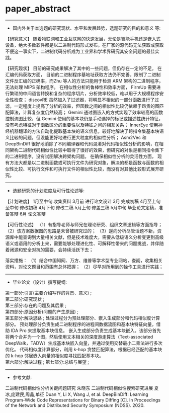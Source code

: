# paper_abstract
-----------
* 国内外关于本选题的研究现状、水平和发展趋势，选题研究的目的和意义 等:

【研究意义】
随着物联网和工业互联网的快速发展，无论是智能手机还是嵌入式设备，绝大多数软件都是以二进制代码形式发布。在厂家的源代码无法获取或获取不便这一事实下，二进制代码分析成为工业界和学术界研究其安全问题的最佳实践。

【研究现状】
目前的研究成果解决了其中的一些问题，但仍存在一定的不足。
在汇编代码获取方面，
目前的二进制程序基地址获取方法仍不完善，限制了二进制文件反汇编的正确率，而Zhu 等人的方法只能用于检测 ARM 架构的二进制程序，无法处理 MIPS 架构程序。
在相似性分析的鲁棒性和效率方面，
FirmUp 需要进行繁琐的中间语言转换和复杂的程序切片，分析效率较低，难以用于大规模程序安全性检查；
discovRE 虽然加入了过滤器，将明显不相似的一部分函数进行了过滤，一定程度上提高了分析的效率，但函数之间的相似性比较仍依赖于昂贵的图匹配算法，计算复杂度仍然较高；
Gemini 通过图嵌入的方式实现了效率较高的函数控制流图比较，但 Gemini 使用的基本块仍是手动选择的标记或描述性统计特征，没有考虑特征对于函数区分的重要性以及特征之间的相互关系；
InnerEye 使用神经机器翻译的方法自动化提取基本块的语义信息，较好地解决了跨指令集基本块语义比较的问题，但没能更好地进行更大粒度的相似性分析；
Asm2Vec 和 DeepBinDiff 很好地消除了不同编译器和代码混淆对代码相似性分析的影响，在相同架构二进制代码相似性比较中取得了很好的效果，但研究的对象是相同指令集下的二进制程序，没有试图解决跨架构问题。
在确保相似性分析的灵活性方面，
现有方法大都是以二进制函数或可执行文件为研究对象，解决的都是函数与函数的相似性比较、可执行文件和可执行文件的相似性比较，而没有对其他比较形式展开研究。

-----------
* 选题研究的计划进度及可行性论述等:

【计划进度】
1月至中旬 收集资料
3月前 进行论文设计
3月 完成初稿
4月至上旬至中旬 修改初稿
4月下旬 修改二稿
5月上旬 修盖三稿
5月中旬 毕业论文定稿，准备答辩
6月 论文答辩

【可行性论述】
（1）有指导老师与师兄在理论研究、组织文章逻辑等方面指导；
（2）该方案数据图的思路是未曾被研究过的；
（3）逆向分析尽管话题不新，资源库中能查询到大量相关文献，但是技术难度大，需要从低级语义分析变更到高级语义或语用的分析上来，需要能够处理进化性、可解释性带来的问题挑战，并伴随着闭源和安全对抗的需要，会持续活跃下去；

落实措施：
（1）结合中国知网、万方、维普等学术型专业网站，查阅，收集相关资料，对论文题目和范围有总体把握；
（2）尽早对所用到的操作工具进行实践；

-----------
* 毕业论文（设计）撰写提纲:

第一部分:引言(主要介绍写作的背景、意义) ;  
第二部分:研究现状 ;  
第三部分:存在的问题及其后果 ;  
第四部分:原因分析(问题的产生原因) ;  
第五部分:解决思路 ;
  处理过程分为预处理部分、嵌入生成部分和代码相似度计算部分。
  预处理部分负责生成二进制程序的进程间数据流图和基本块特征向量，借助 IDA Pro 来提取基本块信息。
  嵌入生成部分负责生成基本块嵌入。该部分首先将两个合并为一个图，然后使用文本相关的深度游走算法（Text-associated DeepWalk，TADW）生成基本块嵌入向量，并通过使用交替最小二乘法进行多次优化。
  代码相似度计算部分，利用 k-hop 贪婪匹配算法，根据已经匹配的基本块的 k-hop 邻居嵌入向量的相似度寻找匹配基本块。  
第六部分:解决过程 ;
第七部分:总结与展望 ;

-----------
* 参考文献:

二进制代码相似性分析关键问题研究 朱晓东
二进制代码相似性搜索研究进展 夏冰,庞建民,周鑫,单征
Duan Y, Li X, Wang J, et al. DeepBinDiff: Learning Program-Wide Code Representations for Binary Diffing [C]. In Proceedings of the Network and Distributed Security Symposium (NDSS). 2020.
